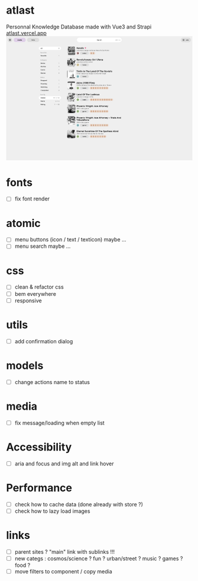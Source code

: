 # atlast
Personnal Knowledge Database made with Vue3 and Strapi
[atlast.vercel.app](https://atlast.vercel.app)
![atlast preview](atlast2.png?raw=true "Atlast preview")

# fonts
- [ ] fix font render

# atomic
- [ ] menu buttons (icon / text / texticon) maybe ...
- [ ] menu search maybe ...

# css
- [ ] clean & refactor css
- [ ] bem everywhere
- [ ] responsive

# utils
- [ ] add confirmation dialog

# models
- [ ] change actions name to status

# media
- [ ] fix message/loading when empty list

# Accessibility
- [ ] aria and focus and img alt and link hover

# Performance
- [ ] check how to cache data (done already with store ?)
- [ ] check how to lazy load images

# links
- [ ] parent sites ? "main" link with sublinks !!!
- [ ] new categs : cosmos/science ? fun ? urban/street ? music ? games ? food ?
- [ ] move filters to component / copy media

